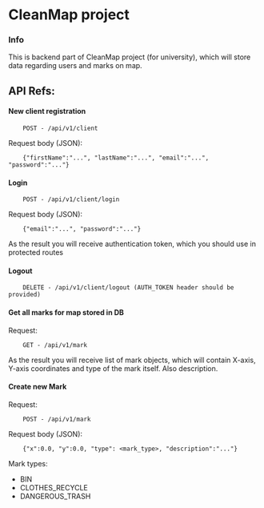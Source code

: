 # CleanMap project

### Info
This is backend part of CleanMap project (for university), which will store data regarding users and marks on map.

## API Refs:

#### New client registration

````
    POST - /api/v1/client
````

Request body (JSON):
````
    {"firstName":"...", "lastName":"...", "email":"...", "password":"..."}
````

#### Login

````
    POST - /api/v1/client/login
````

Request body (JSON):
````
    {"email":"...", "password":"..."}
````

As the result you will receive authentication token, which you should use in protected routes


#### Logout

````
    DELETE - /api/v1/client/logout (AUTH_TOKEN header should be provided)
````



#### Get all marks for map stored in DB

Request:
````
    GET - /api/v1/mark
````

As the result you will receive list of mark objects, which will contain X-axis, Y-axis coordinates and type of the mark itself. Also description.


#### Create new Mark

Request:
````
    POST - /api/v1/mark
````

Request body (JSON):
````
    {"x":0.0, "y":0.0, "type": <mark_type>, "description":"..."}
````

Mark types:
* BIN
* CLOTHES_RECYCLE
* DANGEROUS_TRASH
